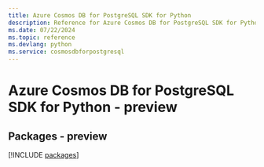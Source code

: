 ```yaml
---
title: Azure Cosmos DB for PostgreSQL SDK for Python
description: Reference for Azure Cosmos DB for PostgreSQL SDK for Python
ms.date: 07/22/2024
ms.topic: reference
ms.devlang: python
ms.service: cosmosdbforpostgresql
---
```

# Azure Cosmos DB for PostgreSQL SDK for Python - preview
## Packages - preview
[!INCLUDE [packages](cosmos-db-for-postgresql-index.md)]